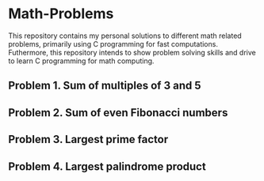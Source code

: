 # Math-Problems
This repository contains my personal solutions to different math related problems, primarily using C programming for fast computations.
Futhermore, this repository intends to show problem solving skills and drive to learn C programming for math computing.

## Problem 1. Sum of multiples of 3 and 5

## Problem 2. Sum of even Fibonacci numbers

## Problem 3. Largest prime factor

## Problem 4. Largest palindrome product

